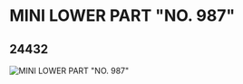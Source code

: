 # MINI LOWER PART "NO. 987"
## 24432
![MINI LOWER PART "NO. 987"](https://lc-www-live-s.legocdn.com/media/bricks/5/2/6132689.jpg)